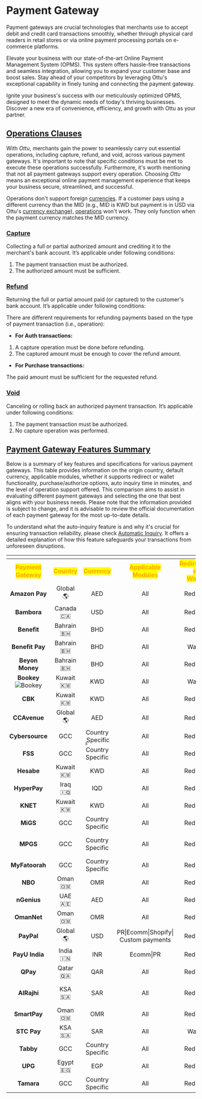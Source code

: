 # Payment Gateway

Payment gateways are crucial technologies that merchants use to accept debit and credit card transactions smoothly, whether through physical card readers in retail stores or via online payment processing portals on e-commerce platforms.

Elevate your business with our state-of-the-art Online Payment Management System (OPMS). This system offers hassle-free transactions and seamless integration, allowing you to expand your customer base and boost sales. Stay ahead of your competitors by leveraging Ottu's exceptional capability in finely tuning and connecting the payment gateway.

Ignite your business's success with our meticulously optimized OPMS, designed to meet the dynamic needs of today's thriving businesses. Discover a new era of convenience, efficiency, and growth with Ottu as your partner.

## [Operations Clauses](payment-gateway.md#operations-clauses)

With _Ottu_, merchants gain the power to seamlessly carry out essential operations, including capture, refund, and void, across various payment gateways. It's important to note that specific conditions must be met to execute these operations successfully. Furthermore, it's worth mentioning that not all payment gateways support every operation. Choosing _Ottu_ means an exceptional online payment management experience that keeps your business secure, streamlined, and successful. &#x20;

Operations don't support foreign [currencies](currencies.md). If a customer pays using a different currency than the MID (e.g., MID is KWD but payment is in USD via Ottu's [currency exchange](currencies.md#currency-exchanges)), [operations](../developer/operations.md#external-operations) won't work. They only function when the payment currency matches the MID currency.

### [Capture](payment-gateway.md#capture)

Collecting a full or partial authorized amount and crediting it to the merchant's bank account. It’s applicable under following conditions:

1. The payment transaction must be authorized.
2. The authorized amount must be sufficient.

### [Refund](payment-gateway.md#refund)

Returning the full or partial amount paid (or captured) to the customer's bank account. It’s applicable under following conditions:

There are different requirements for refunding payments based on the type of payment transaction (i.e., operation):

* **For Auth transactions:**

1. A capture operation must be done before refunding.
2. The captured amount must be enough to cover the refund amount.

* **For Purchase transactions:**

The paid amount must be sufficient for the requested refund.

### [Void](payment-gateway.md#void)

Canceling or rolling back an authorized payment transaction. It’s applicable under following conditions:

1. The payment transaction must be authorized.
2. No capture operation was performed.

## [Payment Gateway Features Summary](payment-gateway.md#payment-gateway-features-summary)

Below is a summary of key features and specifications for various payment gateways. This table provides information on the origin country, default currency, applicable modules, whether it supports redirect or wallet functionality, purchase/authorize options, auto inquiry time in minutes, and the level of operation support offered. This comparison aims to assist in evaluating different payment gateways and selecting the one that best aligns with your business needs. Please note that the information provided is subject to change, and it is advisable to review the official documentation of each payment gateway for the most up-to-date details.&#x20;

To understand what the auto-inquiry feature is and why it's crucial for ensuring transaction reliability, please check [Automatic Inquiry](../developer/payment-status-inquiry.md#automatic-inquiry). It offers a detailed explanation of how this feature safeguards your transactions from unforeseen disruptions.

<table data-header-hidden data-full-width="true"><thead><tr><th width="146" align="center"></th><th width="100" align="center"></th><th width="107" align="center"></th><th width="119" align="center"></th><th width="122" align="center"></th><th width="111" align="center"></th><th width="97" align="center"></th><th align="center"></th></tr></thead><tbody><tr><td align="center"><mark style="color:orange;"><strong>Payment Gateway</strong></mark></td><td align="center"> <mark style="color:orange;"><strong>Country</strong></mark></td><td align="center"> <mark style="color:orange;"><strong>Currency</strong></mark></td><td align="center"><mark style="color:orange;"><strong>Applicable Modules</strong></mark></td><td align="center"><mark style="color:orange;"><strong>RedirectPG</strong></mark> <br><mark style="color:orange;"><strong>or</strong></mark><br><mark style="color:orange;"><strong>Wallet</strong></mark></td><td align="center"><mark style="color:orange;"><strong>Purchase or Authorize</strong></mark></td><td align="center"><mark style="color:orange;"><strong>Auto Inquiry Minutes</strong></mark></td><td align="center"><mark style="color:orange;"><strong>Refund</strong></mark><br><mark style="color:orange;"><strong>Void</strong></mark><br><mark style="color:orange;"><strong>Capture</strong></mark></td></tr><tr><td align="center"><strong>Amazon Pay</strong><br><img src="../.gitbook/assets/5 (7).png" alt=""></td><td align="center">Global<br><span data-gb-custom-inline data-tag="emoji" data-code="1f30e">🌎</span></td><td align="center">AED</td><td align="center">All</td><td align="center">Redirect</td><td align="center">Purchase</td><td align="center">6</td><td align="center"><span data-gb-custom-inline data-tag="emoji" data-code="274c">❌</span></td></tr><tr><td align="center"><strong>Bambora</strong><br><img src="../.gitbook/assets/4 (1).png" alt=""></td><td align="center">Canada <span data-gb-custom-inline data-tag="emoji" data-code="1f1e8-1f1e6">🇨🇦</span></td><td align="center">USD</td><td align="center">All</td><td align="center">Redirect</td><td align="center">Purchase</td><td align="center">N/A</td><td align="center"><span data-gb-custom-inline data-tag="emoji" data-code="274c">❌</span></td></tr><tr><td align="center"><strong>Benefit</strong><br><img src="../.gitbook/assets/3 (1).png" alt=""></td><td align="center">Bahrain<br><span data-gb-custom-inline data-tag="emoji" data-code="1f1e7-1f1ed">🇧🇭</span></td><td align="center">BHD</td><td align="center">All</td><td align="center">Redirect</td><td align="center">Purchase</td><td align="center">8</td><td align="center">Refund</td></tr><tr><td align="center"><strong>Benefit Pay</strong><br><img src="../.gitbook/assets/1 (13).png" alt=""></td><td align="center">Bahrain<br><span data-gb-custom-inline data-tag="emoji" data-code="1f1e7-1f1ed">🇧🇭</span></td><td align="center">BHD</td><td align="center">All</td><td align="center">Wallet</td><td align="center">Purchase</td><td align="center">8</td><td align="center"><span data-gb-custom-inline data-tag="emoji" data-code="274c">❌</span></td></tr><tr><td align="center"><strong>Beyon Money</strong><br><img src="../.gitbook/assets/2 (1).png" alt=""></td><td align="center">Bahrain<br><span data-gb-custom-inline data-tag="emoji" data-code="1f1e7-1f1ed">🇧🇭</span></td><td align="center">BHD</td><td align="center">All</td><td align="center">Redirect</td><td align="center">Purchase</td><td align="center">8</td><td align="center">Refund</td></tr><tr><td align="center"><strong>Bookey</strong><br><img src="../.gitbook/assets/6 (11).png" alt="Bookey"></td><td align="center">Kuwait<br><span data-gb-custom-inline data-tag="emoji" data-code="1f1f0-1f1fc">🇰🇼</span></td><td align="center">KWD</td><td align="center">All</td><td align="center">Wallet</td><td align="center">Purchase</td><td align="center">8</td><td align="center"><span data-gb-custom-inline data-tag="emoji" data-code="274c">❌</span></td></tr><tr><td align="center"><strong>CBK</strong><br><img src="../.gitbook/assets/7 (7).png" alt=""></td><td align="center">Kuwait<br><span data-gb-custom-inline data-tag="emoji" data-code="1f1f0-1f1fc">🇰🇼</span></td><td align="center">KWD</td><td align="center">All</td><td align="center">Redirect</td><td align="center">Purchase</td><td align="center">8</td><td align="center"><span data-gb-custom-inline data-tag="emoji" data-code="274c">❌</span></td></tr><tr><td align="center"><strong>CCAvenue</strong><br><img src="../.gitbook/assets/8 (6).png" alt=""></td><td align="center">Global<br><span data-gb-custom-inline data-tag="emoji" data-code="1f30e">🌎</span></td><td align="center">AED</td><td align="center">All</td><td align="center">Redirect</td><td align="center">Purchase</td><td align="center">N/A</td><td align="center"><span data-gb-custom-inline data-tag="emoji" data-code="274c">❌</span></td></tr><tr><td align="center"><strong>Cybersource</strong><br><img src="../.gitbook/assets/9 (4).png" alt=""></td><td align="center">GCC<br><img src="../.gitbook/assets/image (31).png" alt="" data-size="line"></td><td align="center">Country ٍٍ Specific</td><td align="center">All</td><td align="center">Redirect</td><td align="center">Purchase</td><td align="center">N/A</td><td align="center">Refund</td></tr><tr><td align="center"><strong>FSS</strong><br><img src="../.gitbook/assets/10 (4).png" alt=""></td><td align="center">GCC<br><img src="../.gitbook/assets/image (32).png" alt="" data-size="line"></td><td align="center">Country Specific</td><td align="center">All</td><td align="center">Redirect</td><td align="center">Purchase</td><td align="center">8</td><td align="center">Refund</td></tr><tr><td align="center"><strong>Hesabe</strong><br><img src="../.gitbook/assets/11 (4).png" alt=""></td><td align="center">Kuwait<br><span data-gb-custom-inline data-tag="emoji" data-code="1f1f0-1f1fc">🇰🇼</span></td><td align="center">KWD</td><td align="center">All</td><td align="center">Redirect</td><td align="center">Purchase</td><td align="center">10</td><td align="center"><span data-gb-custom-inline data-tag="emoji" data-code="274c">❌</span></td></tr><tr><td align="center"><strong>HyperPay</strong><br><img src="../.gitbook/assets/image (43).png" alt=""></td><td align="center">Iraq<br><span data-gb-custom-inline data-tag="emoji" data-code="1f1ee-1f1f6">🇮🇶</span></td><td align="center">IQD</td><td align="center">All</td><td align="center">Redirect</td><td align="center">Purchase</td><td align="center">31</td><td align="center"><span data-gb-custom-inline data-tag="emoji" data-code="274c">❌</span></td></tr><tr><td align="center"><strong>KNET</strong><br><img src="../.gitbook/assets/13 (2).png" alt=""></td><td align="center">Kuwait<br><span data-gb-custom-inline data-tag="emoji" data-code="1f1f0-1f1fc">🇰🇼</span></td><td align="center">KWD</td><td align="center">All</td><td align="center">Redirect</td><td align="center">Purchase</td><td align="center">8</td><td align="center">Refund</td></tr><tr><td align="center"><strong>MiGS</strong><br><img src="../.gitbook/assets/14 (3).png" alt=""></td><td align="center">GCC<br><img src="../.gitbook/assets/image (33).png" alt="" data-size="line"><br></td><td align="center">Country Specific</td><td align="center">All</td><td align="center">Redirect</td><td align="center">Purchase</td><td align="center">N/A</td><td align="center"><span data-gb-custom-inline data-tag="emoji" data-code="274c">❌</span></td></tr><tr><td align="center"><strong>MPGS</strong><br><img src="../.gitbook/assets/14 (3).png" alt=""></td><td align="center">GCC<br><img src="../.gitbook/assets/image (34).png" alt="" data-size="line"></td><td align="center">Country Specific</td><td align="center">All</td><td align="center">Redirect</td><td align="center">Purchase &#x26; Authorize</td><td align="center">11</td><td align="center"><span data-gb-custom-inline data-tag="emoji" data-code="2714">✔️</span></td></tr><tr><td align="center"><strong>MyFatoorah</strong><br><img src="../.gitbook/assets/15 (2).png" alt=""></td><td align="center">GCC<br><img src="../.gitbook/assets/image (35).png" alt="" data-size="line"></td><td align="center">Country Specific</td><td align="center">All</td><td align="center">Redirect</td><td align="center">Purchase</td><td align="center">8</td><td align="center">Refund</td></tr><tr><td align="center"><strong>NBO</strong><br><img src="../.gitbook/assets/16 (2).png" alt=""></td><td align="center">Oman<br><span data-gb-custom-inline data-tag="emoji" data-code="1f1f4-1f1f2">🇴🇲</span></td><td align="center">OMR</td><td align="center">All</td><td align="center">Redirect</td><td align="center">Purchase</td><td align="center">10</td><td align="center"><span data-gb-custom-inline data-tag="emoji" data-code="274c">❌</span></td></tr><tr><td align="center"><strong>nGenius</strong><br><img src="../.gitbook/assets/17.png" alt=""></td><td align="center">UAE<br><span data-gb-custom-inline data-tag="emoji" data-code="1f1e6-1f1ea">🇦🇪</span></td><td align="center">AED</td><td align="center">All</td><td align="center">Redirect</td><td align="center">Purchase</td><td align="center">8</td><td align="center">Refund</td></tr><tr><td align="center"><strong>OmanNet</strong><br><img src="../.gitbook/assets/18.png" alt=""></td><td align="center">Oman<br><span data-gb-custom-inline data-tag="emoji" data-code="1f1f4-1f1f2">🇴🇲</span></td><td align="center">OMR</td><td align="center">All</td><td align="center">Redirect</td><td align="center">Purchase</td><td align="center">8</td><td align="center"><span data-gb-custom-inline data-tag="emoji" data-code="274c">❌</span></td></tr><tr><td align="center"><strong>PayPal</strong><br><img src="../.gitbook/assets/19 (1).png" alt=""></td><td align="center">Global<br><span data-gb-custom-inline data-tag="emoji" data-code="1f30e">🌎</span></td><td align="center">USD</td><td align="center">PR|Ecomm|Shopify|<br>Custom payments</td><td align="center">Redirect</td><td align="center">Purchase</td><td align="center">N/A</td><td align="center"><span data-gb-custom-inline data-tag="emoji" data-code="274c">❌</span></td></tr><tr><td align="center"><strong>PayU India</strong><br><img src="../.gitbook/assets/20.png" alt=""></td><td align="center">India<br><span data-gb-custom-inline data-tag="emoji" data-code="1f1ee-1f1f3">🇮🇳</span></td><td align="center">INR</td><td align="center">Ecomm|PR</td><td align="center">Redirect</td><td align="center">Purchase</td><td align="center">15</td><td align="center">Refund</td></tr><tr><td align="center"><strong>QPay</strong><br><img src="../.gitbook/assets/27.png" alt=""></td><td align="center">Qatar<br><span data-gb-custom-inline data-tag="emoji" data-code="1f1f6-1f1e6">🇶🇦</span></td><td align="center">QAR</td><td align="center">All</td><td align="center">Redirect</td><td align="center">Purchase</td><td align="center">20</td><td align="center">Refund</td></tr><tr><td align="center"><strong>AlRajhi</strong><br><img src="../.gitbook/assets/21.png" alt=""></td><td align="center">KSA<br><span data-gb-custom-inline data-tag="emoji" data-code="1f1f8-1f1e6">🇸🇦</span></td><td align="center">SAR</td><td align="center">All</td><td align="center">Redirect</td><td align="center">Purchase &#x26; Authorize</td><td align="center">8</td><td align="center"><span data-gb-custom-inline data-tag="emoji" data-code="2714">✔️</span></td></tr><tr><td align="center"><strong>SmartPay</strong><br><img src="../.gitbook/assets/22.png" alt=""></td><td align="center">Oman<br><span data-gb-custom-inline data-tag="emoji" data-code="1f1f4-1f1f2">🇴🇲</span></td><td align="center">OMR</td><td align="center">All</td><td align="center">Redirect</td><td align="center">Purchase</td><td align="center">16</td><td align="center"><span data-gb-custom-inline data-tag="emoji" data-code="274c">❌</span></td></tr><tr><td align="center"><strong>STC Pay</strong><br><img src="../.gitbook/assets/23.png" alt=""></td><td align="center">KSA<br><span data-gb-custom-inline data-tag="emoji" data-code="1f1f8-1f1e6">🇸🇦</span></td><td align="center">SAR</td><td align="center">All</td><td align="center">Wallet</td><td align="center">Purchase</td><td align="center">8</td><td align="center">Refund</td></tr><tr><td align="center"><strong>Tabby</strong><br><img src="../.gitbook/assets/24.png" alt=""></td><td align="center">GCC<br><img src="../.gitbook/assets/image (36).png" alt="" data-size="line"><br></td><td align="center">Country Specific</td><td align="center">All</td><td align="center">Redirect</td><td align="center">Purchase</td><td align="center">30</td><td align="center">Refund</td></tr><tr><td align="center"><strong>UPG</strong><br><img src="../.gitbook/assets/25.png" alt=""></td><td align="center">Egypt<br><span data-gb-custom-inline data-tag="emoji" data-code="1f1ea-1f1ec">🇪🇬</span></td><td align="center">EGP</td><td align="center">All</td><td align="center">Redirect</td><td align="center">Purchase</td><td align="center">N/A</td><td align="center"><span data-gb-custom-inline data-tag="emoji" data-code="274c">❌</span></td></tr><tr><td align="center"><strong>Tamara</strong><br><img src="../.gitbook/assets/26.png" alt=""></td><td align="center">GCC<br><img src="../.gitbook/assets/image (37).png" alt="" data-size="line"></td><td align="center">Country Specific</td><td align="center">All</td><td align="center">Redirect</td><td align="center">Purchase</td><td align="center">8</td><td align="center">Refund</td></tr></tbody></table>
